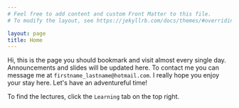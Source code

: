 ```yaml
---
# Feel free to add content and custom Front Matter to this file.
# To modify the layout, see https://jekyllrb.com/docs/themes/#overriding-theme-defaults

layout: page
title: Home
---
```


Hi, this is the page you should bookmark and visit almost every single day.
Announcements and slides will be updated here. To contact me you can message me
at `firstname_lastname@hotmail.com`. I really hope you enjoy your stay here.
Let's have an adventureful time!

To find the lectures, click the `Learning` tab on the top right.